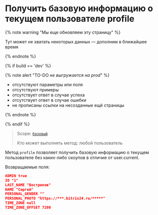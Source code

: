 # Получить базовую информацию о текущем пользователе profile

{% note warning "Мы еще обновляем эту страницу" %}

Тут может не хватать некоторых данных — дополним в ближайшее время

{% endnote %}

{% if build == 'dev' %}

{% note alert "TO-DO _не выгружается на prod_" %}

- отсутствуют параметры или поля
- отсутствуют примеры
- отсутствует ответ в случае успеха
- отсутствует ответ в случае ошибки
- не прописаны ссылки на несозданные ещё страницы

{% endnote %}

{% endif %}

> Scope: [`базовый`](../../scopes/permissions.md)
>
> Кто может выполнять метод: любой пользователь

Метод `profile` позволяет получить базовую информацию о текущем пользователе без каких-либо скоупов в отличие от user.current.

Возвращаемые поля:

```json
ADMIN true
ID "1"
LAST_NAME "Востриков"
NAME "Сергей"
PERSONAL_GENDER ""
PERSONAL_PHOTO "https://***.bitrix24.ru/*****"
TIME_ZONE null
TIME_ZONE_OFFSET 7200
```

